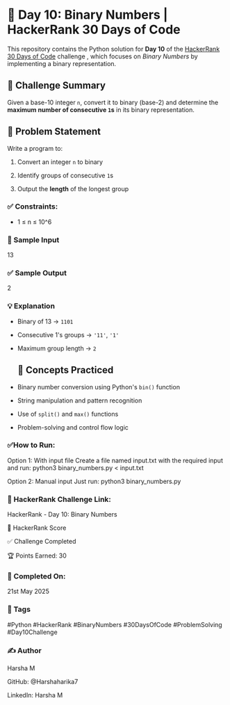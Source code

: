 # 🔢 Day 10: Binary Numbers | HackerRank 30 Days of Code

This repository contains the Python solution for **Day 10** of the [HackerRank 30 Days of Code](https://www.hackerrank.com/domains/tutorials/30-days-of-code) challenge , which focuses on *Binary Numbers* by implementing a binary representation.

## 🚀 Challenge Summary

Given a base-10 integer `n`, convert it to binary (base-2) and determine the **maximum number of consecutive `1`s** in its binary representation.

## 📝 Problem Statement

Write a program to:

 1. Convert an integer `n` to binary

 2. Identify groups of consecutive `1`s

 3. Output the **length** of the longest group

### ✅ Constraints:

- 1 ≤ n ≤ 10^6

### 🔢 Sample Input

13

### ✅ Sample Output

2

### 💡 Explanation

- Binary of 13 → `1101`

- Consecutive 1's groups → `'11'`, `'1'`
  
- Maximum group length → `2`

  ## 🧠 Concepts Practiced

- Binary number conversion using Python's `bin()` function
  
- String manipulation and pattern recognition
  
- Use of `split()` and `max()` functions
  
- Problem-solving and control flow logic

### ✅How to Run:

Option 1: With input file Create a file named input.txt with the required input and run: python3 binary_numbers.py < input.txt

Option 2: Manual input Just run: python3 binary_numbers.py

### 🔗 HackerRank Challenge Link: 

HackerRank - Day 10: Binary Numbers 

🏅 HackerRank Score

✅ Challenge Completed

🏆 Points Earned: 30

### 📅 Completed On:

21st May 2025

### 🔖 Tags

#Python #HackerRank #BinaryNumbers #30DaysOfCode #ProblemSolving #Day10Challenge

### ✍ Author

Harsha M

GitHub: @Harshaharika7

LinkedIn: Harsha M

